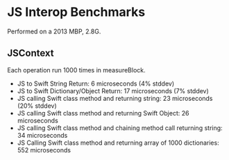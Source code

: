 # JS Interop Benchmarks

Performed on a 2013 MBP, 2.8G.

## JSContext

Each operation run 1000 times in measureBlock.

* JS to Swift String Return: 6 microseconds (4% stddev)
* JS to Swift Dictionary/Object Return: 17 microseconds (7% stddev)
* JS calling Swift class method and returning string: 23 microseconds (20% stddev)
* JS calling Swift class method and returning Swift Object: 26 microseconds
* JS calling Swift class method and chaining method call returning string: 34 microseconds
* JS Calling Swift class method and returning array of 1000 dictionaries: 552 microseconds
